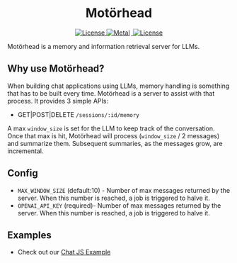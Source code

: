 <h1 align="center" >
Motörhead
</h1>
<p align="center">
    <a href="https://github.com/getmetal/motorhead/blob/main/LICENSE">
    <img src="https://img.shields.io/github/license/getmetal/motorhead?style=flat&label=license&logo=github&color=4f46e5&logoColor=fff" alt="License" />
    </a>
  <a href="https://twitter.com/Metal_io">
    <img src="https://img.shields.io/badge/metal-message?style=flat&logo=twitter&color=4f46e5&logoColor=#4f46e5" alt="Metal" style="margin-right:3px" />
  </a>
  <a href="https://discord.gg/GHY3Y8tU3J">
    <img src="https://dcbadge.vercel.app/api/server/GHY3Y8tU3J?compact=true&style=flat" alt="License" />
  </a>
</p>

Motörhead is a memory and information retrieval server for LLMs.

## Why use Motörhead?

When building chat applications using LLMs, memory handling is something that  has to be built every time. Motörhead is a server to assist with that process. It provides 3 simple APIs:

- GET|POST|DELETE `/sessions/:id/memory`

A max `window_size` is set for the LLM to keep track of the conversation. Once that max is hit, Motörhead will process (`window_size` / 2 messages) and summarize them. Subsequent summaries, as the messages grow, are incremental.

## Config

- `MAX_WINDOW_SIZE` (default:10) - Number of max messages returned by the server. When this number is reached, a job is triggered to halve it.
- `OPENAI_API_KEY` (required)- Number of max messages returned by the server. When this number is reached, a job is triggered to halve it.

## Examples

- Check out our [Chat JS Example](examples/chat-js/)

